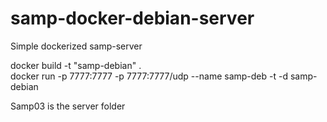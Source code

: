 # samp-docker-debian-server

Simple dockerized samp-server 



docker build -t "samp-debian" .   
docker run -p 7777:7777 -p 7777:7777/udp --name samp-deb -t -d samp-debian  

Samp03 is the server folder

